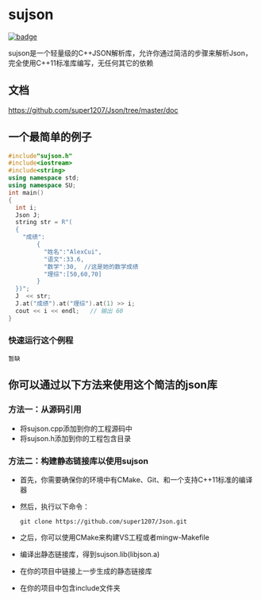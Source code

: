 # sujson
[![badge](https://img.shields.io/badge/sujson%2F1.0.0-green.svg)](http://github.com/super1207/Json)

sujson是一个轻量级的C++JSON解析库，允许你通过简洁的步骤来解析Json，完全使用C++11标准库编写，无任何其它的依赖

##  文档

https://github.com/super1207/Json/tree/master/doc

## 一个最简单的例子
  ```cpp
  #include"sujson.h"
  #include<iostream>
  #include<string>
  using namespace std;
  using namespace SU;
  int main()
  {
    int i;
    Json J;
    string str = R"(
    {
      "成绩":
          {
            "姓名":"AlexCui",
            "语文":33.6,
            "数学":30,  //这是她的数学成绩
            "理综":[50,60,70]    
          }
    })";
    J  << str;  
    J.at("成绩").at("理综").at(1) >> i;
    cout << i << endl;   // 输出 60
  }
  ```
  ### 快速运行这个例程
    暂缺
 ## 你可以通过以下方法来使用这个简洁的json库
 ### 方法一：从源码引用
 * 将sujson.cpp添加到你的工程源码中
 * 将sujson.h添加到你的工程包含目录

### 方法二：构建静态链接库以使用sujson

* 首先，你需要确保你的环境中有CMake、Git、和一个支持C++11标准的编译器

* 然后，执行以下命令：

  ```shell
  git clone https://github.com/super1207/Json.git
  ```

* 之后，你可以使用CMake来构建VS工程或者mingw-Makefile

* 编译出静态链接库，得到sujson.lib(libjson.a)
* 在你的项目中链接上一步生成的静态链接库
* 在你的项目中包含include文件夹